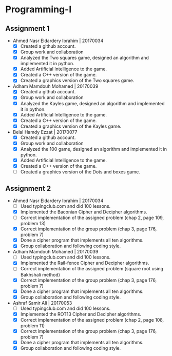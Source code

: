 # Programming-I
## Assignment 1
- Ahmed Nasr Eldardery Ibrahim | 20170034
  - [x] Created a github account.
  - [x] Group work and collaboration
  - [x] Analyzed the Two squares game, designed an algorithm and implemented it in python.
  - [x] Added Artificial Intelligence to the game.
  - [x] Created a C++ version of the game.
  - [x] Created a graphics version of the Two squares game.

- Adham Mamdouh Mohamed | 20170039
  - [x] Created a github account.
  - [x] Group work and collaboration
  - [x] Analyzed the Kayles game, designed an algorithm and implemented it in python.
  - [x] Added Artificial Intelligence to the game.
  - [x] Created a C++ version of the game.
  - [x] Created a graphics version of the Kayles game.

- Belal Hamdy Ezzat | 20170077
  - [x] Created a github account.
  - [x] Group work and collaboration
  - [x] Analyzed the 100 game, designed an algorithm and implemented it in python.
  - [x] Added Artificial Intelligence to the game.
  - [x] Created a C++ version of the game.
  - [ ] Created a graphics version of the Dots and boxes game.

## Assignment 2
- Ahmed Nasr Eldardery Ibrahim | 20170034
  - [ ] Used typingclub.com and did 100 lessons.
  - [x] Implemented the Baconian Cipher and Decipher algorithms.
  - [ ] Correct implementation of the assigned problem (chap 2, page 109, problem 13)
  - [x] Correct implementation of the group problem (chap 3, page 176, problem 7)
  - [x] Done a cipher program that implements all ten algorithms.
  - [x] Group collaboration and following coding style.

- Adham Mamdouh Mohamed | 20170039
  - [ ] Used typingclub.com and did 100 lessons.
  - [x] Implemented the Rail-fence Cipher and Decipher algorithms.
  - [ ] Correct implementation of the assigned problem (square root using Bakhshali method)
  - [x] Correct implementation of the group problem (chap 3, page 176, problem 7)
  - [x] Done a cipher program that implements all ten algorithms.
  - [x] Group collaboration and following coding style.

- Ashraf Samir Ali | 20170053
  - [ ] Used typingclub.com and did 100 lessons.
  - [x] Implemented the ROT13 Cipher and Decipher algorithms.
  - [x] Correct implementation of the assigned problem (chap 2, page 108, problem 11)
  - [x] Correct implementation of the group problem (chap 3, page 176, problem 7)
  - [x] Done a cipher program that implements all ten algorithms.
  - [x] Group collaboration and following coding style.
